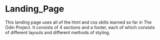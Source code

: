 # Landing_Page

This landing page uses all of the html and css skills learned so far in The Odin Project. It consists of 4 sections and a footer, each of which consists of different layouts and different methods of styling. 